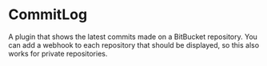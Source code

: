 CommitLog
=========
A plugin that shows the latest commits made on a BitBucket repository. You can add a webhook to each repository that should be displayed, so this also works for private repositories.